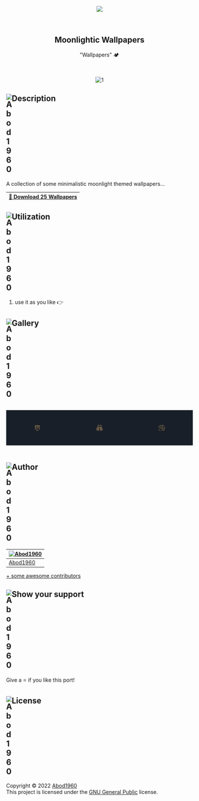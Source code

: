 <p align="center">
    <img src="https://i.imgur.com/nVXWcZJ.png" width = 150rem/>
</p>
<br>
<h2 align="center"> <b>Moonlightic Wallpapers</b> </h2>
<p align="center">"Wallpapers" 🏕
</p>

<br>
<div align="center">
  
![1](https://i.imgur.com/EAl54Pj.png)

</div>

<h2 style="display: flex; flex-direction: row; justify-content: start;"> <img width="15px" alt="Abod1960" src="https://i.imgur.com/ZGdXKdI.png"> Description</h2>

A collection of some minimalistic moonlight themed wallpapers...

[💠 Download 25 Wallpapers](https://github.com/Moonlight-color-theme/Wallpapers/releases/download/1.0/Moonlight.wallpapers.zip)|
--- |

<h2 style="display: flex; flex-direction: row; justify-content: start;"> <img width="15px" alt="Abod1960" src="https://i.imgur.com/47tcmEc.png"> Utilization</h2>

1. use it as you like 👉

<h2 style="display: flex; flex-direction: row; justify-content: start;"> <img width="15px" alt="Abod1960" src="https://i.imgur.com/nlTtRn7.png"> Gallery</h2>

<div style=" display: flex; justify-content: space-between;">
<br>
<p>
<img width="300px" alt="wallpaper" src="https://github.com/Moonlight-color-theme/Wallpapers/blob/main/Moonlight%20wallpapers/moonlight%20wallpaper%20%20%231.png?raw=true">
</p>
<br>
<p>
<img width="300px" alt="wallpaper" src="https://github.com/Moonlight-color-theme/Wallpapers/blob/main/Moonlight%20wallpapers/moonlight%20wallpaper%20%20%232.png?raw=true">
</p>
<br>
<p>
<img width="300px" alt="wallpaper" src="https://github.com/Moonlight-color-theme/Wallpapers/blob/main/Moonlight%20wallpapers/moonlight%20wallpaper%20%20%233.png?raw=true">
</p>
</div>

<h2 style="display: flex; flex-direction: row; justify-content: start;"> <img width="15px" alt="Abod1960" src="https://i.imgur.com/eK12XXt.png"> Author</h2>




<a href="https://github.com/Abod1960" alt=""><img width="100" alt="Abod1960" src="https://avatars.githubusercontent.com/u/79435005?v=4"></a> |
--- |
<a alt="Abod1960" href="https://github.com/Abod1960">Abod1960</a> |


[+ some awesome contributors](https://github.com/Moonlight-color-theme/new-port-template/graphs/contributors)
  
<h2 style="display: flex; flex-direction: row; justify-content: start;"> <img width="15px" alt="Abod1960" src="https://i.imgur.com/NXaOnPt.png"> Show your support</h2>

Give a ⭐️ if you like this port!
  
<h2 style="display: flex; flex-direction: row; justify-content: start;"> <img width="15px" alt="Abod1960" src="https://i.imgur.com/8zmDXkV.png"> License</h2>

Copyright © 2022 [Abod1960](https://github.com/Abod1960)<br>
This project is licensed under the [GNU General Public](https://github.com/Moonlight-color-theme/Wallpapers/blob/main/LICENSE) license.<br>


